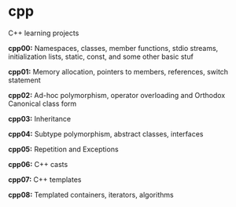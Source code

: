 # cpp
C++ learning projects

**cpp00:** Namespaces, classes, member functions, stdio streams, initialization lists, static, const, and some other basic stuf

**cpp01:** Memory allocation, pointers to members, references, switch statement

**cpp02:** Ad-hoc polymorphism, operator overloading and Orthodox Canonical class form

**cpp03:** Inheritance

**cpp04:** Subtype polymorphism, abstract classes, interfaces

**cpp05:** Repetition and Exceptions

**cpp06:** C++ casts

**cpp07:** C++ templates

**cpp08:** Templated containers, iterators, algorithms
